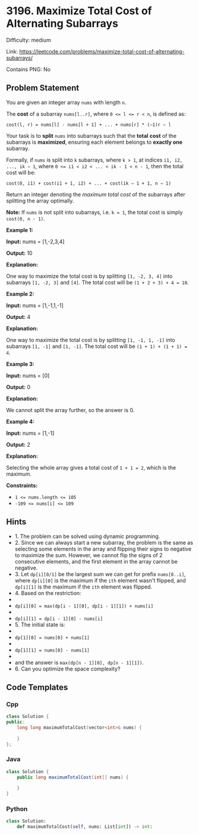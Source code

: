 # 3196. Maximize Total Cost of Alternating Subarrays

Difficulty: medium

Link: https://leetcode.com/problems/maximize-total-cost-of-alternating-subarrays/

Contains PNG: No

## Problem Statement

You are given an integer array `nums` with length `n`.

The **cost** of a subarray `nums[l..r]`, where `0 <= l <= r < n`, is defined as:

`cost(l, r) = nums[l] - nums[l + 1] + ... + nums[r] * (−1)r − l`

Your task is to **split** `nums` into subarrays such that the **total** **cost** of the subarrays is **maximized**, ensuring each element belongs to **exactly one** subarray.

Formally, if `nums` is split into `k` subarrays, where `k > 1`, at indices `i1, i2, ..., ik − 1`, where `0 <= i1 < i2 < ... < ik - 1 < n - 1`, then the total cost will be:

`cost(0, i1) + cost(i1 + 1, i2) + ... + cost(ik − 1 + 1, n − 1)`

Return an integer denoting the *maximum total cost* of the subarrays after splitting the array optimally.

**Note:** If `nums` is not split into subarrays, i.e. `k = 1`, the total cost is simply `cost(0, n - 1)`.

**Example 1:**

**Input:** nums \= \[1,\-2,3,4]

**Output:** 10

**Explanation:**

One way to maximize the total cost is by splitting `[1, -2, 3, 4]` into subarrays `[1, -2, 3]` and `[4]`. The total cost will be `(1 + 2 + 3) + 4 = 10`.

**Example 2:**

**Input:** nums \= \[1,\-1,1,\-1]

**Output:** 4

**Explanation:**

One way to maximize the total cost is by splitting `[1, -1, 1, -1]` into subarrays `[1, -1]` and `[1, -1]`. The total cost will be `(1 + 1) + (1 + 1) = 4`.

**Example 3:**

**Input:** nums \= \[0]

**Output:** 0

**Explanation:**

We cannot split the array further, so the answer is 0\.

**Example 4:**

**Input:** nums \= \[1,\-1]

**Output:** 2

**Explanation:**

Selecting the whole array gives a total cost of `1 + 1 = 2`, which is the maximum.

**Constraints:**

* `1 <= nums.length <= 105`
* `-109 <= nums[i] <= 109`

## Hints

- 1\. The problem can be solved using dynamic programming.
- 2\. Since we can always start a new subarray, the problem is the same as selecting some elements in the array and flipping their signs to negative to maximize the sum. However, we cannot flip the signs of 2 consecutive elements, and the first element in the array cannot be negative.
- 3\. Let `dp[i][0/1]` be the largest sum we can get for prefix `nums[0..i]`, where `dp[i][0]` is the maximum if the `ith` element wasn't flipped, and `dp[i][1]` is the maximum if the `ith` element was flipped.
- 4\. Based on the restriction:
- 
- `dp[i][0] = max(dp[i - 1][0], dp[i - 1][1]) + nums[i]`
- 
- `dp[i][1] = dp[i - 1][0] - nums[i]`
- 5\. The initial state is:
- 
- `dp[1][0] = nums[0] + nums[1]`
- 
- `dp[1][1] = nums[0] - nums[1]`
- 
- and the answer is `max(dp[n - 1][0], dp[n - 1][1])`.
- 6\. Can you optimize the space complexity?

## Code Templates

### Cpp
```cpp
class Solution {
public:
    long long maximumTotalCost(vector<int>& nums) {
        
    }
};
```

### Java
```java
class Solution {
    public long maximumTotalCost(int[] nums) {
        
    }
}
```

### Python
```python
class Solution:
    def maximumTotalCost(self, nums: List[int]) -> int:
        
```


